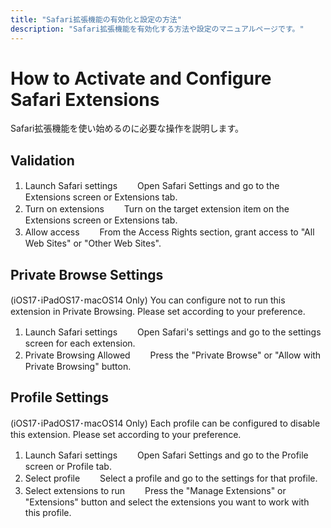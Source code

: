 ```yaml
---
title: "Safari拡張機能の有効化と設定の方法"
description: "Safari拡張機能を有効化する方法や設定のマニュアルページです。"
---
```



# How to Activate and Configure Safari Extensions

Safari拡張機能を使い始めるのに必要な操作を説明します。

## Validation

1. Launch Safari settings
　　Open Safari Settings and go to the Extensions screen or Extensions tab.
2. Turn on extensions
　　Turn on the target extension item on the Extensions screen or Extensions tab.
3. Allow access
　　From the Access Rights section, grant access to "All Web Sites" or "Other Web Sites".

## Private Browse Settings

(iOS17･iPadOS17･macOS14 Only) You can configure not to run this extension in Private Browsing. Please set according to your preference.
1. Launch Safari settings
　　Open Safari's settings and go to the settings screen for each extension.
2. Private Browsing Allowed
　　Press the "Private Browse" or "Allow with Private Browsing" button.

## Profile Settings
(iOS17･iPadOS17･macOS14 Only) Each profile can be configured to disable this extension. Please set according to your preference.
1. Launch Safari settings
　　Open Safari Settings and go to the Profile screen or Profile tab.
2. Select profile
　　Select a profile and go to the settings for that profile.
3. Select extensions to run
　　Press the "Manage Extensions" or "Extensions" button and select the extensions you want to work with this profile.